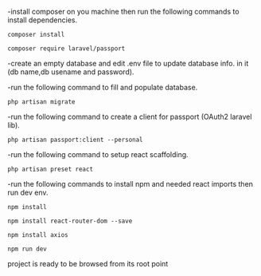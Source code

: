 -install composer on you machine then run the following commands to install dependencies.

	composer install

	composer require laravel/passport


-create an empty database and edit .env file to update database info. in it (db name,db usename and password).

-run the following command to fill and populate database.

	php artisan migrate

-run the following command to create a client for passport (OAuth2 laravel lib).

	php artisan passport:client --personal


-run the following command to setup react scaffolding.

	php artisan preset react

-run the following commands to install npm and needed react imports then run dev env.

	npm install

	npm install react-router-dom --save

	npm install axios
	
	npm run dev
	

project is ready to be browsed from its root point
